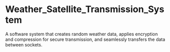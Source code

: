 # Weather_Satellite_Transmission_System
 A software system that creates random weather data, applies encryption and compression for secure transmission, and seamlessly transfers the data between sockets.

